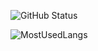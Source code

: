 
![GitHub Status](https://github-readme-stats.vercel.app/api?username=Mateus_Kent&count_private=true&theme=nightowl&show_icons=true)

![MostUsedLangs](https://github-readme-stats.vercel.app/api/top-langs/?username=Mateus-Kent&theme=nightowl&layout=compact&langs_count=8)
